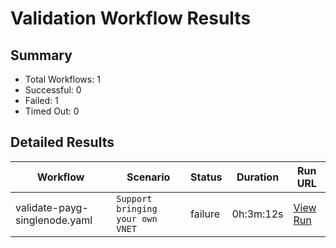 # Validation Workflow Results

## Summary
- Total Workflows: 1
- Successful: 0
- Failed: 1
- Timed Out: 0

## Detailed Results

| Workflow | Scenario | Status | Duration | Run URL |
|----------|----------|---------|-----------|----------|
| validate-payg-singlenode.yaml | `Support bringing your own VNET` | failure | 0h:3m:12s | [View Run](https://github.com/azure-javaee/rhel-jboss-templates/actions/runs/15895037934) |

